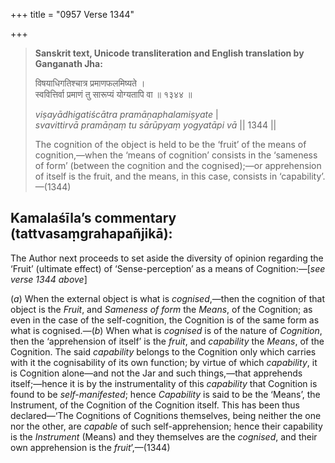 +++
title = "0957 Verse 1344"

+++
> **Sanskrit text, Unicode transliteration and English translation by Ganganath Jha:** 
>
> विषयाधिगतिश्चात्र प्रमाणफलमिष्यते ।  
> स्ववित्तिर्वा प्रमाणं तु सारूप्यं योग्यतापि वा ॥ १३४४ ॥ 
>
> *viṣayādhigatiścātra pramāṇaphalamiṣyate* \|  
> *svavittirvā pramāṇaṃ tu sārūpyaṃ yogyatāpi vā* \|\| 1344 \|\| 
>
> The cognition of the object is held to be the ‘fruit’ of the means of cognition,—when the ‘means of cognition’ consists in the ‘sameness of form’ (between the cognition and the cognised);—or apprehension of itself is the fruit, and the means, in this case, consists in ‘capability’.—(1344)



## Kamalaśīla’s commentary (tattvasaṃgrahapañjikā):

The Author next proceeds to set aside the diversity of opinion regarding the ‘Fruit’ (ultimate effect) of ‘Sense-perception’ as a means of Cognition:—[*see verse 1344 above*]

(*a*) When the external object is what is *cognised*,—then the cognition of that object is the *Fruit*, and *Sameness of form* the *Means*, of the Cognition; as even in the case of the self-cognition, the Cognition is of the same form as what is cognised.—(*b*) When what is *cognised* is of the nature of *Cognition*, then the ‘apprehension of itself’ is the *fruit*, and *capability* the *Means*, of the Cognition. The said *capability* belongs to the Cognition only which carries with it the cognisability of its own function; by virtue of which *capability*, it is Cognition alone—and not the Jar and such things,—that apprehends itself;—hence it is by the instrumentality of this *capability* that Cognition is found to be *self-manifested*; hence *Capability* is said to be the ‘Means’, the Instrument, of the Cognition of the Cognition itself. This has been thus declared—‘The Cognitions of Cognitions themselves, being neither the one nor the other, are *capable* of such self-apprehension; hence their capability is the *Instrument* (Means) and they themselves are the *cognised*, and their own apprehension is the *fruit*’,—(1344)


